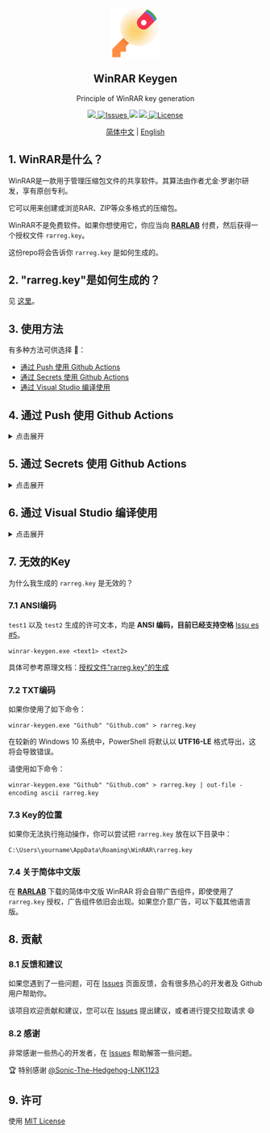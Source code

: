 <p align="center">
 <img width="100px" src="icon.png" align="center" alt="WinRAR Keygen" />
 <h2 align="center">WinRAR Keygen</h2>
 <p align="center">Principle of WinRAR key generation</p>
</p>
<p align="center">
  <a href="https://github.com/bitcookies/winrar-keygen/releases">
  	<img src="https://img.shields.io/github/v/release/bitcookies/winrar-keygen?label=version" />
  </a>
  <a href="https://github.com/bitcookies/winrar-keygen/issues">
  	<img alt="Issues" src="https://img.shields.io/github/issues/bitcookies/winrar-keygen?color=F48D73" />
  </a>
  <img src="https://img.shields.io/badge/Visual%20Studio-2022-5D4298" />
  <a href="https://github.com/bitcookies/winrar-keygen/actions">
      <img src="https://img.shields.io/badge/Github-Actions-4184F4" />
  </a>
  <a href="https://github.com/bitcookies/winrar-keygen/blob/master/LICENSE">
  	<img alt="License" src="https://img.shields.io/github/license/bitcookies/winrar-keygen.svg" />
  </a>
</p>
<p align="center">
  <a href="README.zh-CN.md">简体中文</a> | <a href="README.md">English</a>
</p>

## 1. WinRAR是什么？

WinRAR是一款用于管理压缩包文件的共享软件。其算法由作者尤金·罗谢尔研发，享有原创专利。

它可以用来创建或浏览RAR、ZIP等众多格式的压缩包。

WinRAR不是免费软件。如果你想使用它，你应当向 [__RARLAB__](https://www.rarlab.com/) 付费，然后获得一个授权文件 `rarreg.key`。

这份repo将会告诉你 `rarreg.key` 是如何生成的。

## 2. "rarreg.key"是如何生成的？

见 [这里](README.HOW_DOES_IT_WORK.zh-CN.md)。

## 3. 使用方法

有多种方法可供选择 🧐：

+ [通过 Push 使用 Github Actions](#4-通过-Push-使用-Github-Actions)
+ [通过 Secrets 使用 Github Actions](#5-通过-Secrets-使用-Github-Actions)
+ [通过 Visual Studio 编译使用](#6-通过-Visual-Studio-编译使用)

## 4. 通过 Push 使用 Github Actions

<details>
<summary>点击展开</summary>

Github Action 是微软收购 Github 之后推出的 CI/CD 工具，通过以下步骤即可在 GitHub Action 上运行程序：

### 4.1 Fork

点击该项目右上角的 **Fork** 按钮，fork 一份代码到你的 Github：

![step-1](assets/actions-step-1.png)

如果你之前 fork 过，然后我提交了新的代码，但是你不懂得如何合并新内容到你的仓库，那你也可以删掉当前 fork 的仓库，然后重新 fork 一次。

### 4.2 修改 info.json

进入 `keygen/info.json`，点击编辑按钮，对该文件进行编辑：

![step-2](assets/actions-step-2.png)

打开该文件，你会发现有以下内容：

```json
{
    "text1": "Github",
    "text2": "Github.com"
}
```

你可以自己修改  `text1` 和 `text2` 相对应的值，例如：

```json
{
    "text1": "Your Name",
    "text2": "Your License"
}
```

`test1` 和 `test2` 参数均是 **ANSI 编码，目前已经支持空格**。

修改完成之后，点击 **Commit changes** 按钮，Github Actions 会自动开始执行。

如果 Github Actions 未自动开始，你需要先点击 Actions 页面 **允许此 workflows 运行**，然后再次修改并提交 `keygen/info.json` 。

### 4.3 下载文件

进入 **Actions** 并选择 **WinRAR Keygen** 页面查看程序运行状况：

![step-3](assets/actions-step-3.png)

绿色说明运行成功，黄色说明正在运行，红色说明运行失败。运行成功之后，打开对应的任务，选择 **rarreg_file** 下载：

![step-4](assets/actions-step-4.png)

将 `rarreg_file.zip` 解压缩后会得到 `rarreg.key`，然后拖动导入 WinRAR 即可。

如果你得到的是 key 是无效的，请查看 [解决方法](#7-无效的key)。

</details>

## 5. 通过 Secrets 使用 Github Actions

<details>
<summary>点击展开</summary>

为了更好的方便大家 Merge 和 Pull，现在新增了通过 [Secrets](https://docs.github.com/en/actions/security-guides/encrypted-secrets) 使用 Github Actions 的方法：

### 5.1 Fork

点击该项目右上角的 **Fork** 按钮，fork 一份代码到你的 Github：

![step-1](assets/actions-step-1.png)

如果你之前 fork 过，然后我提交了新的代码，但是你不懂得如何合并新内容到你的仓库，那你也可以删掉当前 fork 的仓库，然后重新 fork 一次。

### 5.2 创建 Secrets

进入 **Settings > Secrets > New repository secret** 来创建：

![step-2](assets/actions-step-secrets-1.png)

创建两个 Secrets，名称为 `text1` 和 `text2`，并填入相关值：

![step-3](assets/actions-step-secrets-2.png)

创建完成后，你将会看到：

![step-4](assets/actions-step-secrets-3.png)

### 5.3 运行 Workflow

进入 **Actions** 并选择 **WinRAR Keygen Secrets** 来手动执行 Workflow：

![step-5](assets/actions-step-secrets-4.png)

运行成功之后，打开对应的任务，选择 **rarreg_file** 下载。

</details>

## 6. 通过 Visual Studio 编译使用

<details>
<summary>点击展开</summary>

我建议通过 Github Actions 的方法来使用，但是你仍然可以选择自行编译。

如果你不想自行编译，也可以到 [Release](https://github.com/bitcookies/winrar-keygen/releases/) 页面获取对应版本的 `winrar-keygen.exe`。

### 6.1 前提条件

1. 请确保你有 **Visual Studio 2022**，因为这是一个 VS2022 项目。如果你仍在使用 Visual Studio 2019，可以在 [vs2019](https://github.com/bitcookies/winrar-keygen/tree/vs2019) 分支中找到适合 VS2019 的项目，但是此分支将不再维护。

2. 请确保你安装了 `vcpkg` 以及下面几个库：

   - `mpir:x86-windows-static`

   * `mpir:x64-windows-static`

   你可以通过下的命令来安装：

   ```console
   $ vcpkg install mpir:x86-windows-static
   $ vcpkg install mpir:x64-windows-static
   ```

3. 你的 `vcpkg` 与 __Visual Studio__ 整合了，即你曾成功运行了下面这条命令：

   ```console
   $ vcpkg integrate install
   ```

### 6.2 编译

1. 在 __Visual Studio__ 中打开这个项目。
2. 选择 `Release` 配置。
3. 选择 __生成 > 生成解决方案__。

你将在 `bin/` 目录下看到生成的文件。

### 6.3 如何使用？

直接在终端执行以下代码，配置两个参数即可生成 `rarreg.key`。

这里以 `Github` 和 `Github.com` 为例：

```console
Usage:
        winrar-keygen.exe <Your Name> <Your License>

Example:

        winrar-keygen.exe "Github" "Github.com"
  or:
        winrar-keygen.exe "Github" "Github.com" > rarreg.key
  or:
        winrar-keygen.exe "Github" "Github.com" > rarreg.key | out-file -encoding ascii rarreg.key
```

![Terminal](assets/terminal.png)

现在你可以看到新生成的文件：

```console
RAR registration data
Github
Github.com
UID=3a3d02329a32b63da7d8
6412212250a7d8753c5e7037d83011171578c57042fa30c506caae
9954e4853d415ec594e46076cc9a65338309b66c50453ba72158c0
656de97acb2f2a48cf3b75329283544c3e1b366a5062b85d0022f6
de3cdc56b311475b484e80b48157a0c3af60ca4f7f9c75d49bc50d
6bad616c1c58caa922d3ed0cd19771e8191522a586544c3e1b366a
5062b85d29db066f02e777ad78100865f2c31f2dd3a86998609b18
5eede7ed46566b10bf033daa6384062b259194b1acbd1443042646
```

将生成的信息以 **ANSI 编码** 的文本格式保存为 `rarreg.key`。

</details>

## 7. 无效的Key

为什么我生成的 `rarreg.key` 是无效的？

### 7.1 ANSI编码

`test1` 以及 `test2` 生成的许可文本，均是 **ANSI 编码，目前已经支持空格** [Issu es #5](https://github.com/bitcookies/winrar-keygen/issues/5)。

```console
winrar-keygen.exe <text1> <text2>
```

具体可参考原理文档：[授权文件"rarreg.key"的生成](https://github.com/bitcookies/winrar-keygen/blob/master/README.HOW_DOES_IT_WORK.zh-CN.md#7-%E6%8E%88%E6%9D%83%E6%96%87%E4%BB%B6rarregkey%E7%9A%84%E7%94%9F%E6%88%90)

### 7.2 TXT编码

如果你使用了如下命令：

```console
winrar-keygen.exe "Github" "Github.com" > rarreg.key
```

在较新的 Windows 10 系统中，PowerShell 将默认以 **UTF16-LE** 格式导出，这将会导致错误。

请使用如下命令：

```console
winrar-keygen.exe "Github" "Github.com" > rarreg.key | out-file -encoding ascii rarreg.key
```

### 7.3 Key的位置

如果你无法执行拖动操作，你可以尝试把 `rarreg.key` 放在以下目录中：

```console
C:\Users\yourname\AppData\Roaming\WinRAR\rarreg.key
```

### 7.4 关于简体中文版

在 [__RARLAB__](https://www.rarlab.com/) 下载的简体中文版 WinRAR 将会自带广告组件，即使使用了 `rarreg.key` 授权，广告组件依旧会出现。如果您介意广告，可以下载其他语言版。

## 8. 贡献

### 8.1 反馈和建议

如果您遇到了一些问题，可在 [Issues](https://github.com/bitcookies/winrar-keygen/issues) 页面反馈，会有很多热心的开发者及 Github 用户帮助你。

该项目欢迎贡献和建议，您可以在 [Issues](https://github.com/bitcookies/winrar-keygen/issues) 提出建议，或者进行提交拉取请求 😄

### 8.2 感谢

非常感谢一些热心的开发者，在 [Issues](https://github.com/bitcookies/winrar-keygen/issues) 帮助解答一些问题。

🏆 特别感谢 [@Sonic-The-Hedgehog-LNK1123](https://github.com/Sonic-The-Hedgehog-LNK1123)

## 9. 许可

使用 [MIT License](https://github.com/bitcookies/winrar-keygen/blob/master/LICENSE)
